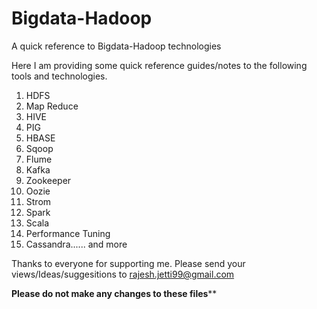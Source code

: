 # Bigdata-Hadoop
A quick reference to Bigdata-Hadoop technologies

Here I am providing some quick reference guides/notes to the following tools and technologies. 

01. HDFS
02. Map Reduce
03. HIVE
04. PIG
05. HBASE
06. Sqoop
07. Flume
08. Kafka
09. Zookeeper
10. Oozie
11. Strom
12. Spark
13. Scala
14. Performance Tuning
15. Cassandra...... and more 


Thanks to everyone for supporting me. Please send your views/Ideas/suggesitions to   rajesh.jetti99@gmail.com 



******Please do not make any changes to these files********
